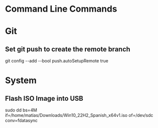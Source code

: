 # Command Line Commands

# Git
## Set git push to create the remote branch
git config --add --bool push.autoSetupRemote true

# System
## Flash ISO Image into USB
sudo dd bs=4M if=/home/matias/Downloads/Win10_22H2_Spanish_x64v1.iso of=/dev/sdc conv=fdatasync

